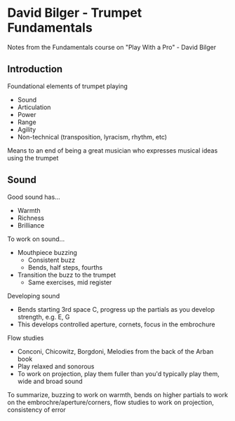 # David Bilger - Trumpet Fundamentals

Notes from the Fundamentals course on "Play With a Pro" - David Bilger

## Introduction

Foundational elements of trumpet playing

* Sound
* Articulation
* Power
* Range
* Agility
* Non-technical (transposition, lyracism, rhythm, etc)

Means to an end of being a great musician who expresses musical ideas using the trumpet

## Sound

Good sound has...

* Warmth
* Richness
* Brilliance

To work on sound...

* Mouthpiece buzzing
  * Consistent buzz
  * Bends, half steps, fourths
* Transition the buzz to the trumpet
  * Same exercises, mid register

Developing sound

* Bends starting 3rd space C, progress up the partials as you develop strength, e.g. E, G
* This develops controlled aperture, cornets, focus in the embrochure

Flow studies

* Conconi, Chicowitz, Borgdoni, Melodies from the back of the Arban book
* Play relaxed and sonorous
* To work on projection, play them fuller than you'd typically play them, wide and broad sound

To summarize, buzzing to work on warmth, bends on higher partials to work on the embrochre/aperture/corners, flow studies to work on projection, consistency of error

